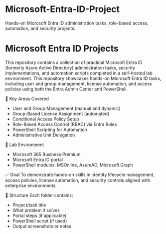 # Microsoft-Entra-ID-Project
Hands-on Microsoft Entra ID administration tasks, role-based access, automation, and security projects.
# Microsoft Entra ID Projects

This repository contains a collection of practical Microsoft Entra ID (formerly Azure Active Directory) administration tasks, security implementations, and automation scripts completed in a self-hosted lab environment. This repository showcases hands-on Microsoft Entra ID tasks, including user and group management, license automation, and access policies using both the Entra Admin Center and PowerShell.

 🔧 Key Areas Covered
- User and Group Management (manual and dynamic)
- Group-Based License Assignment (automated)
- Conditional Access Policy Setup
- Role-Based Access Control (RBAC) via Entra Roles
- PowerShell Scripting for Automation
- Administrative Unit Delegation

 🧪 Lab Environment
- Microsoft 365 Business Premium
- Microsoft Entra ID portal
- PowerShell modules: MSOnline, AzureAD, Microsoft.Graph

 ✅ Goal
To demonstrate hands-on skills in identity lifecycle management, access policies, license automation, and security controls aligned with enterprise environments.

 📁 Structure
Each folder contains:
- Project/task title
- What problem it solves
- Portal steps (if applicable)
- PowerShell script (if used)
- Output screenshots or notes

